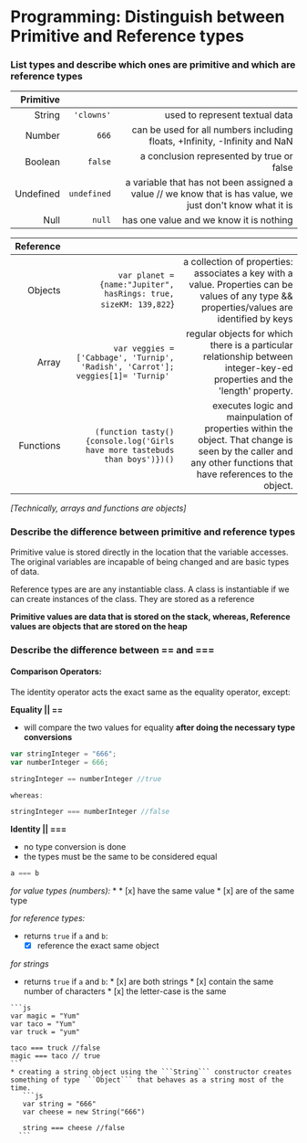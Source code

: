 # Programming: Distinguish between Primitive and Reference types

### List types and describe which ones are primitive and which are reference types
|Primitive    |             |                             |
|------------:|------------:|------------------------------:|
|String       | ```'clowns'```    | used to represent textual data|
|Number       | ```666```         | can be used for all numbers including floats, +Infinity, -Infinity and NaN|
|Boolean      |  ```false```      | a conclusion represented by true or false|
|Undefined    | ```undefined```| a variable that has not been assigned a value // we know that is has value, we just don't know what it is|
|Null         | ```null```| has one value and we know it is nothing|



|Reference    |             |                               |
|------------:|------------:|-------------------------------:
| Objects | ```var planet = {name:"Jupiter", hasRings: true, sizeKM: 139,822```} |a collection of properties: associates a key with a value. Properties can be values of any type && properties/values are identified by keys  |
|Array |```var veggies = ['Cabbage', 'Turnip', 'Radish', 'Carrot']; veggies[1]= 'Turnip' ``` |regular objects for which there is a particular relationship between integer-key-ed properties and the 'length' property. |
|Functions|```(function tasty(){console.log('Girls have more tastebuds than boys')})()``` |executes logic and mainpulation of properties within the object. That change is seen by the caller and any other functions that have references to the object. |

*[Technically, arrays and functions are objects]*



### Describe the difference between primitive and reference types
Primitive value is stored directly in the location that the variable accesses. The original variables are incapable of being changed and are basic types of data.

Reference types are are any instantiable class. A class is instantiable if we can create instances of the class. They are stored as a reference

**Primitive values are data that is stored on the stack, whereas, Reference values are objects that are stored on the heap**

### Describe the difference between == and ===

#### Comparison Operators:
The identity operator acts the exact same as the equality operator, except:

**Equality || ==**
  * will compare the two values for equality **after doing the necessary type conversions**
  ```js
  var stringInteger = "666";
  var numberInteger = 666;

  stringInteger == numberInteger //true

  whereas:

  stringInteger === numberInteger //false
  ```

**Identity || ===**
  * no type conversion is done
  * the types must be the same to be considered equal

  ```js
  a === b
 ```
  *for value types (numbers):*
  *
    * [x] have the same value
    * [x] are of the same type

  *for reference types:*
  * returns ```true``` if ```a``` and ```b```:
    * [x] reference the exact same object

  *for strings*
  *  returns ```true``` if ```a``` and ```b```:
    * [x] are both strings
    * [x] contain the same number of characters
    * [x] the letter-case is the same

    ```js
    var magic = "Yum"
    var taco = "Yum"
    var truck = "yum"

    taco === truck //false
    magic === taco // true
    ```
    * creating a string object using the ```String``` constructor creates something of type ```Object``` that behaves as a string most of the time.
       ```js
       var string = "666"
       var cheese = new String("666")

       string === cheese //false
      ```
